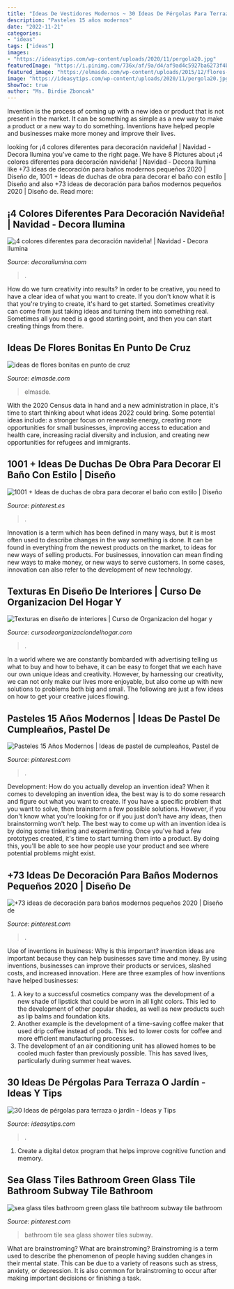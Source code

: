 ```yaml
---
title: "Ideas De Vestidores Modernos ~ 30 Ideas De Pérgolas Para Terraza O Jardín"
description: "Pasteles 15 años modernos"
date: "2022-11-21"
categories:
- "ideas"
tags: ["ideas"]
images:
- "https://ideasytips.com/wp-content/uploads/2020/11/pergola20.jpg"
featuredImage: "https://i.pinimg.com/736x/af/9a/d4/af9ad4c5927ba6273f4b187ae1a338a9.jpg"
featured_image: "https://elmasde.com/wp-content/uploads/2015/12/flores-en-punto-de-cruz-8.jpg"
image: "https://ideasytips.com/wp-content/uploads/2020/11/pergola20.jpg"
ShowToc: true
author: "Ms. Birdie Zboncak"
---
```



Invention is the process of coming up with a new idea or product that is not present in the market. It can be something as simple as a new way to make a product or a new way to do something. Inventions have helped people and businesses make more money and improve their lives.

	

		
looking for ¡4 colores diferentes para decoración navideña! | Navidad - Decora Ilumina you've came to the right page. We have 8 Pictures about ¡4 colores diferentes para decoración navideña! | Navidad - Decora Ilumina like +73 ideas de decoración para baños modernos pequeños 2020 | Diseño de, 1001 + Ideas de duchas de obra para decorar el baño con estilo | Diseño and also +73 ideas de decoración para baños modernos pequeños 2020 | Diseño de. Read more:
		
    
## ¡4 Colores Diferentes Para Decoración Navideña! | Navidad - Decora Ilumina

<img loading=lazy src="http://img.decorailumina.com.s3.amazonaws.com/wp-content/uploads/2014/12/Color-rojo.jpg" onerror="this.onerror=null;this.src='https://tse4.mm.bing.net/th?id=OIP.VaVjyuk2sAqNE8PhLvCcXAHaNU&amp;pid=15.1';" alt="¡4 colores diferentes para decoración navideña! | Navidad - Decora Ilumina">

_Source: decorailumina.com_

>. 

	

How do we turn creativity into results?
In order to be creative, you need to have a clear idea of what you want to create. If you don't know what it is that you're trying to create, it's hard to get started. Sometimes creativity can come from just taking ideas and turning them into something real. Sometimes all you need is a good starting point, and then you can start creating things from there.

    
## Ideas De Flores Bonitas En Punto De Cruz

<img loading=lazy src="https://elmasde.com/wp-content/uploads/2015/12/flores-en-punto-de-cruz-8.jpg" onerror="this.onerror=null;this.src='https://tse2.mm.bing.net/th?id=OIP.036YNADxjVu-mfvCbl-18wHaJD&amp;pid=15.1';" alt="ideas de flores bonitas en punto de cruz">

_Source: elmasde.com_

>elmasde. 

	

With the 2020 Census data in hand and a new administration in place, it's time to start thinking about what ideas 2022 could bring. Some potential ideas include: a stronger focus on renewable energy, creating more opportunities for small businesses, improving access to education and health care, increasing racial diversity and inclusion, and creating new opportunities for refugees and immigrants.

    
## 1001 + Ideas De Duchas De Obra Para Decorar El Baño Con Estilo | Diseño

<img loading=lazy src="https://i.pinimg.com/736x/af/9a/d4/af9ad4c5927ba6273f4b187ae1a338a9.jpg" onerror="this.onerror=null;this.src='https://tse3.mm.bing.net/th?id=OIP.6ba9I0lqsdzPmUmKU5LqMAHaLR&amp;pid=15.1';" alt="1001 + Ideas de duchas de obra para decorar el baño con estilo | Diseño">

_Source: pinterest.es_

>. 

	

Innovation is a term which has been defined in many ways, but it is most often used to describe changes in the way something is done. It can be found in everything from the newest products on the market, to ideas for new ways of selling products. For businesses, innovation can mean finding new ways to make money, or new ways to serve customers. In some cases, innovation can also refer to the development of new technology.

    
## Texturas En Diseño De Interiores | Curso De Organizacion Del Hogar Y

<img loading=lazy src="https://cursodeorganizaciondelhogar.com/wp-content/uploads/2018/10/texturas-en-diseno-de-interiores.jpg" onerror="this.onerror=null;this.src='https://tse3.mm.bing.net/th?id=OIP.Z_hOwOdaMsfLZ0JohLdKkAHaLH&amp;pid=15.1';" alt="Texturas en diseño de interiores | Curso de Organizacion del hogar y">

_Source: cursodeorganizaciondelhogar.com_

>. 

	

In a world where we are constantly bombarded with advertising telling us what to buy and how to behave, it can be easy to forget that we each have our own unique ideas and creativity. However, by harnessing our creativity, we can not only make our lives more enjoyable, but also come up with new solutions to problems both big and small. The following are just a few ideas on how to get your creative juices flowing.

    
## Pasteles 15 Años Modernos | Ideas De Pastel De Cumpleaños, Pastel De

<img loading=lazy src="https://i.pinimg.com/736x/b9/f7/2b/b9f72b51bd5c402f21196a760e77370a.jpg" onerror="this.onerror=null;this.src='https://tse3.mm.bing.net/th?id=OIP.qcQdkP8ysTJKiQTAZ0BBjgHaKS&amp;pid=15.1';" alt="Pasteles 15 Años Modernos | Ideas de pastel de cumpleaños, Pastel de">

_Source: pinterest.com_

>. 

	

Development: How do you actually develop an invention idea?
When it comes to developing an invention idea, the best way is to do some research and figure out what you want to create. If you have a specific problem that you want to solve, then brainstorm a few possible solutions. However, if you don't know what you're looking for or if you just don't have any ideas, then brainstorming won't help. The best way to come up with an invention idea is by doing some tinkering and experimenting. Once you've had a few prototypes created, it's time to start turning them into a product. By doing this, you'll be able to see how people use your product and see where potential problems might exist.

    
## +73 Ideas De Decoración Para Baños Modernos Pequeños 2020 | Diseño De

<img loading=lazy src="https://i.pinimg.com/736x/bd/45/00/bd4500a8522a076c7f4b50c2224259b2--small-bathroom-furniture-glass-partition-wall.jpg" onerror="this.onerror=null;this.src='https://tse4.mm.bing.net/th?id=OIP.hcpMlOqnWyaVTuVf1YW2NwHaLb&amp;pid=15.1';" alt="+73 ideas de decoración para baños modernos pequeños 2020 | Diseño de">

_Source: pinterest.com_

>. 

	

Use of inventions in business: Why is this important?
invention ideas are important because they can help businesses save time and money. By using inventions, businesses can improve their products or services, slashed costs, and increased innovation. Here are three examples of how inventions have helped businesses: 
1. A key to a successful cosmetics company was the development of a new shade of lipstick that could be worn in all light colors. This led to the development of other popular shades, as well as new products such as lip balms and foundation kits. 
2. Another example is the development of a time-saving coffee maker that used drip coffee instead of pods. This led to lower costs for coffee and more efficient manufacturing processes.
3. The development of an air conditioning unit has allowed homes to be cooled much faster than previously possible. This has saved lives, particularly during summer heat waves.

    
## 30 Ideas De Pérgolas Para Terraza O Jardín - Ideas Y Tips

<img loading=lazy src="https://ideasytips.com/wp-content/uploads/2020/11/pergola20.jpg" onerror="this.onerror=null;this.src='https://tse4.mm.bing.net/th?id=OIP.gNxVRyMn-cUn-rR_jVF1IwHaLI&amp;pid=15.1';" alt="30 Ideas de pérgolas para terraza o jardín - Ideas y Tips">

_Source: ideasytips.com_

>. 

	

1. Create a digital detox program that helps improve cognitive function and memory.

    
## Sea Glass Tiles Bathroom Green Glass Tile Bathroom Subway Tile Bathroom

<img loading=lazy src="https://i.pinimg.com/736x/36/6b/37/366b3722b752ccb911c0713cdfa5b713.jpg" onerror="this.onerror=null;this.src='https://tse1.mm.bing.net/th?id=OIP.ijiCEsIFDkH7S-skbwoRcAHaLG&amp;pid=15.1';" alt="sea glass tiles bathroom green glass tile bathroom subway tile bathroom">

_Source: pinterest.com_

>bathroom tile sea glass shower tiles subway. 

	

What are brainstroming?
What are brainstroming? Brainstroming is a term used to describe the phenomenon of people having sudden changes in their mental state. This can be due to a variety of reasons such as stress, anxiety, or depression. It is also common for brainstroming to occur after making important decisions or finishing a task.

